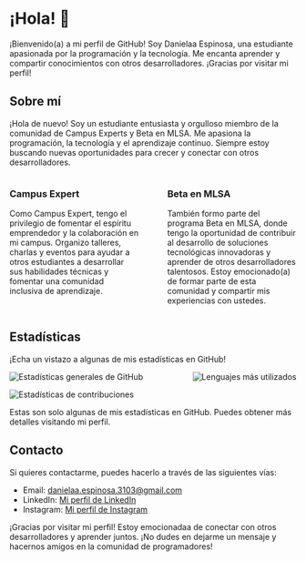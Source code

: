 # ¡Hola! 👋

¡Bienvenido(a) a mi perfil de GitHub! Soy Danielaa Espinosa, una estudiante apasionada por la programación y la tecnología. Me encanta aprender y compartir conocimientos con otros desarrolladores. ¡Gracias por visitar mi perfil!

## Sobre mí

¡Hola de nuevo! Soy un estudiante entusiasta y orgulloso miembro de la comunidad de Campus Experts y Beta en MLSA. Me apasiona la programación, la tecnología y el aprendizaje continuo. Siempre estoy buscando nuevas oportunidades para crecer y conectar con otros desarrolladores.

<div style="display:flex; justify-content: space-between; align-items: flex-start;">
  <div style="flex-basis: 45%;">
    <h3>Campus Expert</h3>
    <p align="center">
    </p>
    <p>Como Campus Expert, tengo el privilegio de fomentar el espíritu emprendedor y la colaboración en mi campus. Organizo talleres, charlas y eventos para ayudar a otros estudiantes a desarrollar sus habilidades técnicas y fomentar una comunidad inclusiva de aprendizaje.</p>
  </div>
  <div style="flex-basis: 45%;">
    <h3>Beta en MLSA</h3>
    <p align="center">
    </p>
    <p>También formo parte del programa Beta en MLSA, donde tengo la oportunidad de contribuir al desarrollo de soluciones tecnológicas innovadoras y aprender de otros desarrolladores talentosos. Estoy emocionado(a) de formar parte de esta comunidad y compartir mis experiencias con ustedes.</p>
  </div>
</div>

<!--- ## Proyectos destacados

Aunque todavía estoy en proceso de construir mi cartera de proyectos, aquí hay algunos en los que he trabajado:

-->

## Estadísticas

¡Echa un vistazo a algunas de mis estadísticas en GitHub!

<div style="display:flex; justify-content: space-between; align-items: center;">
  <div>
    <img src="https://github-readme-stats.vercel.app/api?username=DanielaaER&show_icons=true&count_private=true&theme=radical" alt="Estadísticas generales de GitHub">
  </div>
  <div>
    <img src="https://github-readme-stats.vercel.app/api/top-langs/?username=DanielaaER&layout=compact&theme=radical" alt="Lenguajes más utilizados">
  </div>
</div>

![Estadísticas de contribuciones](https://github-readme-streak-stats.herokuapp.com/?user=DanielaaER&theme=radical)

Estas son solo algunas de mis estadísticas en GitHub. Puedes obtener más detalles visitando mi perfil.

## Contacto

Si quieres contactarme, puedes hacerlo a través de las siguientes vías:

- Email: danielaa.espinosa.3103@gmail.com
- LinkedIn: [Mi perfil de LinkedIn](https://www.linkedin.com/in/danielaaer/)
- Instagram: [Mi perfil de Instagram](https://www.instagram.com/danielaa_er/)

¡Gracias por visitar mi perfil! Estoy emocionadaa de conectar con otros desarrolladores y aprender juntos. ¡No dudes en dejarme un mensaje y hacernos amigos en la comunidad de programadores!
